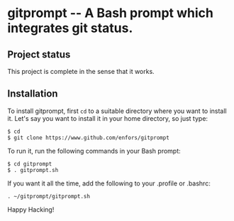 # gitprompt -- A Bash prompt which integrates git status.

## Project status

This project is complete in the sense that it works.

## Installation

To install gitprompt, first `cd` to a suitable directory where you want to
install it. Let's say you want to install it in your home directory, so
just type:

    $ cd
    $ git clone https://www.github.com/enfors/gitprompt
    
To run it, run the following commands in your Bash prompt:

    $ cd gitprompt
    $ . gitprompt.sh

If you want it all the time, add the following to your .profile or .bashrc:

    . ~/gitprompt/gitprompt.sh

Happy Hacking!
